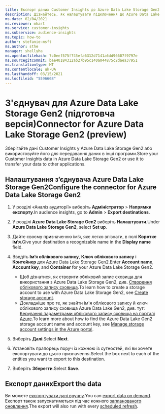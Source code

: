 ```yaml
---
title: Експорт даних Customer Insights до Azure Data Lake Storage Gen2
description: Дізнайтесь, як налаштувати підключення до Azure Data Lake Storage Gen2.
ms.date: 02/04/2021
ms.reviewer: mhart
ms.service: customer-insights
ms.subservice: audience-insights
ms.topic: how-to
author: stefanie-msft
ms.author: sthe
manager: shellyha
ms.openlocfilehash: 7c0eef575f745efa6312d7141a6dd96607f9797e
ms.sourcegitcommit: bae40184312ab27b95c140a044875c2daea37951
ms.translationtype: HT
ms.contentlocale: uk-UA
ms.lasthandoff: 03/15/2021
ms.locfileid: "5596668"
---
```

# <a name="connector-for-azure-data-lake-storage-gen2-preview"></a><span data-ttu-id="88237-103">З'єднувач для Azure Data Lake Storage Gen2 (підготовча версія)</span><span class="sxs-lookup"><span data-stu-id="88237-103">Connector for Azure Data Lake Storage Gen2 (preview)</span></span>

<span data-ttu-id="88237-104">Зберігайте дані Customer Insights у Azure Data Lake Storage Gen2 або використовуйте його для передавання даних в інші програми.</span><span class="sxs-lookup"><span data-stu-id="88237-104">Store your Customer Insights data in Azure Data Lake Storage Gen2 or use it to transfer your data to other applications.</span></span>

## <a name="configure-the-connector-for-azure-data-lake-storage-gen2"></a><span data-ttu-id="88237-105">Налаштування з’єднувача Azure Data Lake Storage Gen2</span><span class="sxs-lookup"><span data-stu-id="88237-105">Configure the connector for Azure Data Lake Storage Gen2</span></span>

1. <span data-ttu-id="88237-106">У розділі «Аналіз аудиторії» виберіть **Адміністратор** > **Напрямки експорту**.</span><span class="sxs-lookup"><span data-stu-id="88237-106">In audience insights, go to **Admin** > **Export destinations**.</span></span>

1. <span data-ttu-id="88237-107">У розділі **Azure Data Lake Storage Gen2** виберіть **Налаштувати**.</span><span class="sxs-lookup"><span data-stu-id="88237-107">Under **Azure Data Lake Storage Gen2**, select **Set up**.</span></span>

1. <span data-ttu-id="88237-108">Дайте своєму призначенню ім’я, яке легко впізнати, в полі **Коротке ім’я**.</span><span class="sxs-lookup"><span data-stu-id="88237-108">Give your destination a recognizable name in the **Display name** field.</span></span>

1. <span data-ttu-id="88237-109">Введіть **Ім’я облікового запису**, **Ключ облікового запису** і **Контейнер** для Azure Data Lake Storage Gen2.</span><span class="sxs-lookup"><span data-stu-id="88237-109">Enter **Account name**, **Account key**, and **Container** for your Azure Data Lake Storage Gen2.</span></span>
    - <span data-ttu-id="88237-110">Щоб дізнатися, як створити обліковий запис сховища для використання з Azure Data Lake Storage Gen2, див. [Створення облікового запису сховища](/azure/storage/blobs/create-data-lake-storage-account).</span><span class="sxs-lookup"><span data-stu-id="88237-110">To learn how to create a storage account to use with Azure Data Lake Storage Gen2, see [Create storage account](/azure/storage/blobs/create-data-lake-storage-account).</span></span> 
    - <span data-ttu-id="88237-111">Докладніше про те, як знайти ім'я облікового запису й ключ облікового запису сховища Azure Data Lake Gen2, див. тут: [Керування параметрами облікового запису сховища на порталі Azure](/azure/storage/common/storage-account-manage).</span><span class="sxs-lookup"><span data-stu-id="88237-111">To learn more about how to find the Azure Data Lake Gen2 storage account name and account key, see [Manage storage account settings in the Azure portal](/azure/storage/common/storage-account-manage).</span></span>

1. <span data-ttu-id="88237-112">Виберіть **Далі**.</span><span class="sxs-lookup"><span data-stu-id="88237-112">Select **Next**.</span></span>

1. <span data-ttu-id="88237-113">Установіть прапорець поруч із кожною із сутностей, які ви хочете експортувати до цього призначення.</span><span class="sxs-lookup"><span data-stu-id="88237-113">Select the box next to each of the entities you want to export to this destination.</span></span>

1. <span data-ttu-id="88237-114">Виберіть **Зберегти**.</span><span class="sxs-lookup"><span data-stu-id="88237-114">Select **Save**.</span></span>

## <a name="export-the-data"></a><span data-ttu-id="88237-115">Експорт даних</span><span class="sxs-lookup"><span data-stu-id="88237-115">Export the data</span></span>

<span data-ttu-id="88237-116">Ви можете [експортувати дані вручну](export-destinations.md#export-data-on-demand).</span><span class="sxs-lookup"><span data-stu-id="88237-116">You can [export data on demand](export-destinations.md#export-data-on-demand).</span></span> <span data-ttu-id="88237-117">Експорт також запускатиметься під час кожного [запланованого оновлення](system.md#schedule-tab).</span><span class="sxs-lookup"><span data-stu-id="88237-117">The export will also run with every [scheduled refresh](system.md#schedule-tab).</span></span>